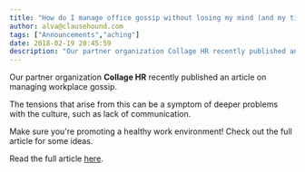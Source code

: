 ```yaml
---
title: "How do I manage office gossip without losing my mind (and my time?)"
author: alva@clausehound.com
tags: ["Announcements","aching"]
date: 2018-02-19 20:45:59
description: "Our partner organization Collage HR recently published an article on managing workplace gossip."
---
```




Our partner organization **Collage HR** recently published an article on managing workplace gossip.

The tensions that arise from this can be a symptom of deeper problems with the culture, such as lack of communication.

Make sure you're promoting a healthy work environment! Check out the full article for some ideas.

Read the full article [here](https://www.collage.co/magazine/hr-advice-office-gossip-nora-jenkins-townson/).
